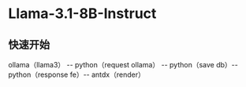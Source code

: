 # Llama-3.1-8B-Instruct

## 快速开始

ollama（llama3） -- python（request ollama） -- python（save db）-- python（response fe）-- antdx（render）
